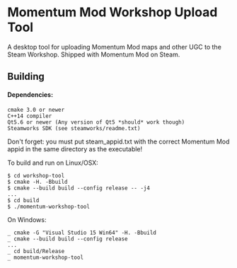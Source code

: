 
# Momentum Mod Workshop Upload Tool
A desktop tool for uploading Momentum Mod maps and other UGC to the Steam Workshop. Shipped with Momentum Mod on Steam.

## Building

#### Dependencies:
```
cmake 3.0 or newer
C++14 compiler
Qt5.6 or newer (Any version of Qt5 *should* work though)
Steamworks SDK (see steamworks/readme.txt)
```

Don't forget: you must put steam_appid.txt with the correct Momentum Mod appid in the same directory as the executable! 

To build and run on Linux/OSX: 

```
$ cd workshop-tool
$ cmake -H. -Bbuild
$ cmake --build build --config release -- -j4
...
$ cd build
$ ./momentum-workshop-tool
```  

On Windows:

```
_ cmake -G "Visual Studio 15 Win64" -H. -Bbuild
_ cmake --build build --config release
...
_ cd build/Release
_ momentum-workshop-tool
```

